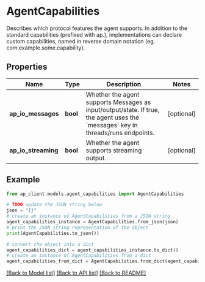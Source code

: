 # AgentCapabilities

Describes which protocol features the agent supports. In addition to the standard capabilities (prefixed with ap.), implementations can declare custom capabilities, named in reverse domain notation (eg. com.example.some.capability).

## Properties

Name | Type | Description | Notes
------------ | ------------- | ------------- | -------------
**ap_io_messages** | **bool** | Whether the agent supports Messages as input/output/state. If true, the agent uses the &#x60;messages&#x60; key in threads/runs endpoints. | [optional] 
**ap_io_streaming** | **bool** | Whether the agent supports streaming output. | [optional] 

## Example

```python
from ap_client.models.agent_capabilities import AgentCapabilities

# TODO update the JSON string below
json = "{}"
# create an instance of AgentCapabilities from a JSON string
agent_capabilities_instance = AgentCapabilities.from_json(json)
# print the JSON string representation of the object
print(AgentCapabilities.to_json())

# convert the object into a dict
agent_capabilities_dict = agent_capabilities_instance.to_dict()
# create an instance of AgentCapabilities from a dict
agent_capabilities_from_dict = AgentCapabilities.from_dict(agent_capabilities_dict)
```
[[Back to Model list]](../README.md#documentation-for-models) [[Back to API list]](../README.md#documentation-for-api-endpoints) [[Back to README]](../README.md)


